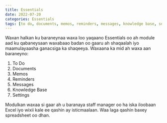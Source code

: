 ```yaml
---
title: Essentials
date: 2022-07-20
categories: Essentials
tags: [to do, documents, memos, reminders, messages, knowledge base, settings]
---
```


Waxan halkan ku baraneynaa waxa loo yaqaano Essentials oo ah module aad ku qabaneysaan waxabaao badan oo gaaru ah shaqaalah iyo maamulayaasha ganacsiga ka shaqeeya. Waxaana ka mid ah waxa aan baraneyno:

1. To Do
2. Documents
3. Memos
4. Reminders
5. Messages
6. Knowledge Base
7. Settings

Modulkan waxaa si gaar ah u baranaya staff manager oo ha iska iloobaan Excel iyo wixii kale ee qashin ay isticmaalaan. Waa laga qashin baxey spreadsheet oo dhan.
